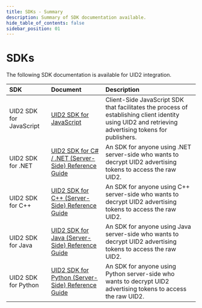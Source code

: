 ```yaml
---
title: SDKs - Summary
description: Summary of SDK documentation available.
hide_table_of_contents: false
sidebar_position: 01
---
```


<!-- # SDK Functionality

The following table summarizes the functionality available with each SDK. {GWH/SW to review}

| SDK | Client-Side or Server-Side | Decrypt Advertising Token | Encrypt Raw UID2 to Token | Generate Advertising Token | Refresh Advertising Token |
| :--- | :--- |  :--- | :--- | :--- | :--- |
|UID2 SDK for JavaScript | Client | No | No | No | Yes |
|UID2 SDK for C# / .NET | Server | Yes | Yes | No | No |
|UID2 SDK for C++ | Server | Yes | Yes | No | No |
|UID2 SDK for Java | Server | Yes | Yes | Yes | Yes |
|UID2 SDK for Python | Server | Yes | Yes | No | No | -->

# SDKs

The following SDK documentation is available for UID2 integration. 

| SDK | Document | Description |
| :--- | :--- | :--- |
|UID2 SDK for JavaScript | [UID2 SDK for JavaScript](client-side-identity.md) | Client-Side JavaScript SDK that facilitates the process of establishing client identity using UID2 and retrieving advertising tokens for publishers. |
|UID2 SDK for .NET | [UID2 SDK for C# / .NET (Server-Side) Reference Guide](uid2-sdk-ref-csharp-dotnet.md) | An SDK for anyone using .NET server-side who wants to decrypt UID2 advertising tokens to access the raw UID2.|
|UID2 SDK for C++ | [UID2 SDK for C++ (Server-Side) Reference Guide](uid2-sdk-ref-cplusplus.md) | An SDK for anyone using C++ server-side who wants to decrypt UID2 advertising tokens to access the raw UID2.|
|UID2 SDK for Java | [UID2 SDK for Java (Server-Side) Reference Guide](uid2-sdk-ref-java.md) | An SDK for anyone using Java server-side who wants to decrypt UID2 advertising tokens to access the raw UID2.|
|UID2 SDK for Python | [UID2 SDK for Python (Server-Side) Reference Guide](uid2-sdk-ref-python.md) | An SDK for anyone using Python server-side who wants to decrypt UID2 advertising tokens to access the raw UID2.|
